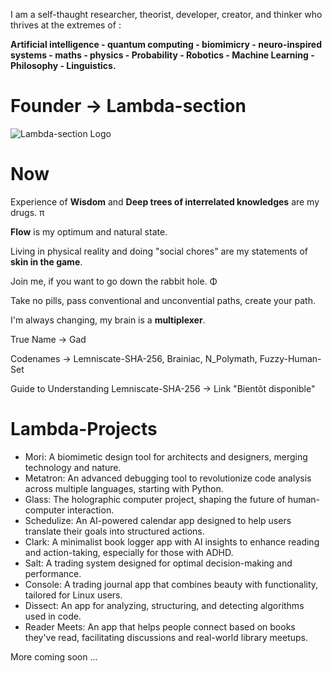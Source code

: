 I am a self-thaught researcher, theorist, developer, creator, and thinker who thrives at the extremes of :

**Artificial intelligence - quantum computing - biomimicry - neuro-inspired systems - maths - physics - Probability - Robotics - Machine Learning - Philosophy - Linguistics.**


# Founder → **Lambda-section**

![Lambda-section Logo](https://github.com/user-attachments/assets/bd491a79-0fce-409d-93d3-2dcf5ccf663b)

# Now

Experience of **Wisdom** and **Deep trees of interrelated knowledges** are my drugs. π

**Flow** is my optimum and natural state. 

Living in physical reality and doing "social chores" are my statements of **skin in the game**.

Join me, if you want to go down the rabbit hole. Φ

Take no pills, pass conventional and unconvential paths, create your path. 

I'm always changing, my brain is a **multiplexer**.

True Name → Gad 

Codenames → Lemniscate-SHA-256, Brainiac, N_Polymath, Fuzzy-Human-Set

Guide to Understanding Lemniscate-SHA-256 → Link "Bientôt disponible"

# Lambda-Projects

- Mori: A biomimetic design tool for architects and designers, merging technology and nature.
- Metatron: An advanced debugging tool to revolutionize code analysis across multiple languages, starting with Python.
- Glass: The holographic computer project, shaping the future of human-computer interaction.
- Schedulize: An AI-powered calendar app designed to help users translate their goals into structured actions.
- Clark: A minimalist book logger app with AI insights to enhance reading and action-taking, especially for those with ADHD.
- Salt: A trading system designed for optimal decision-making and performance.
- Console: A trading journal app that combines beauty with functionality, tailored for Linux users.
- Dissect: An app for analyzing, structuring, and detecting algorithms used in code.
- Reader Meets: An app that helps people connect based on books they've read, facilitating discussions and real-world library meetups.

More coming soon ...
